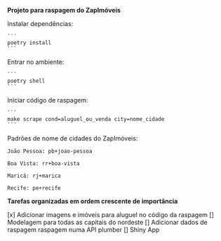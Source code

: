 **Projeto para raspagem do ZapImóveis**

Instalar dependências: 

    ```
    poetry install
    ```

Entrar no ambiente: 

    ```
    poetry shell
    ``` 

Iniciar código de raspagem: 

    ```
    make scrape cond=aluguel_ou_venda city=nome_cidade 
    ```

Padrões de nome de cidades do ZapImóveis: 

    João Pessoa: pb+joao-pessoa 

    Boa Vista: rr+boa-vista 

    Maricá: rj+marica 

    Recife: pe+recife 

**Tarefas organizadas em ordem crescente de importância**

[x] Adicionar imagens e imóveis para aluguel no código da raspagem
[] Modelagem para todas as capitais do nordeste
[] Adicionar dados de raspagem raspagem numa API plumber
[] Shiny App
